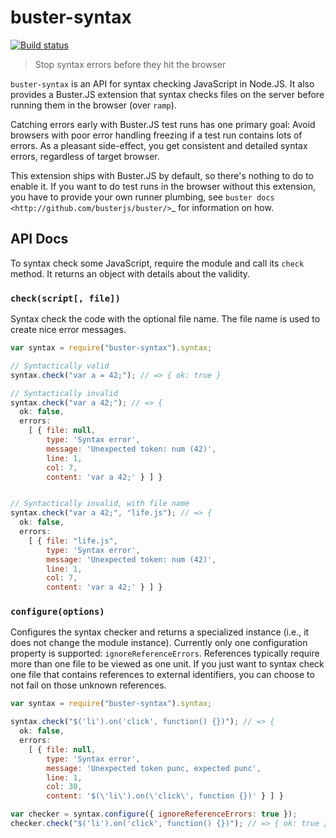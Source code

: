 # buster-syntax

[![Build status](https://secure.travis-ci.org/busterjs/buster-syntax.png?branch=master)](http://travis-ci.org/busterjs/buster-syntax)

> Stop syntax errors before they hit the browser

`buster-syntax` is an API for syntax checking JavaScript in Node.JS. It also
provides a Buster.JS extension that syntax checks files on the server before
running them in the browser (over `ramp`).

Catching errors early with Buster.JS test runs has one primary goal: Avoid
browsers with poor error handling freezing if a test run contains lots of
errors. As a pleasant side-effect, you get consistent and detailed syntax
errors, regardless of target browser.

This extension ships with Buster.JS by default, so there's nothing to do to
enable it. If you want to do test runs in the browser without this extension,
you have to provide your own runner plumbing, see `buster docs
<http://github.com/busterjs/buster/>`_ for information on how.


## API Docs

To syntax check some JavaScript, require the module and call its `check`
method. It returns an object with details about the validity.


### `check(script[, file])`

Syntax check the code with the optional file name. The file name is used to
create nice error messages.

```javascript
var syntax = require("buster-syntax").syntax;

// Syntactically valid
syntax.check("var a = 42;"); // => { ok: true }

// Syntactically invalid
syntax.check("var a 42;"); // => {
  ok: false,
  errors:
    [ { file: null,
        type: 'Syntax error',
        message: 'Unexpected token: num (42)',
        line: 1,
        col: 7,
        content: 'var a 42;' } ] }


// Syntactically invalid, with file name
syntax.check("var a 42;", "life.js"); // => {
  ok: false,
  errors:
    [ { file: "life.js",
        type: 'Syntax error',
        message: 'Unexpected token: num (42)',
        line: 1,
        col: 7,
        content: 'var a 42;' } ] }
```        


### `configure(options)`

Configures the syntax checker and returns a specialized instance (i.e., it does
not change the module instance). Currently only one configuration property is
supported: `ignoreReferenceErrors`. References typically require more than one
file to be viewed as one unit. If you just want to syntax check one file that
contains references to external identifiers, you can choose to not fail on those
unknown references.

```javascript
var syntax = require("buster-syntax").syntax;

syntax.check("$('li').on('click', function() {})"); // => {
  ok: false,
  errors:
    [ { file: null,
        type: 'Syntax error',
        message: 'Unexpected token punc, expected punc',
        line: 1,
        col: 30,
        content: '$(\'li\').on(\'click\', function {})' } ] }

var checker = syntax.configure({ ignoreReferenceErrors: true });
checker.check("$('li').on('click', function() {})"); // => { ok: true }
```
